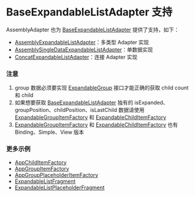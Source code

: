 # BaseExpandableListAdapter 支持

AssemblyAdapter 也为 [BaseExpandableListAdapter] 提供了支持，如下：

* [AssemblyExpandableListAdapter]：多类型 Adapter 实现
* [AssemblySingleDataExpandableListAdapter]：单数据实现
* [ConcatExpandableListAdapter]：连接 Adapter 实现

### 注意

1. group 数据必须要实现 [ExpandableGroup] 接口才能正确的获取 child count 和 child
2. 如果想要获取 [BaseExpandableListAdapter] 独有的 isExpanded、groupPosition、childPosition、isLastChild
   数据请使用 [ExpandableGroupItemFactory] 和 [ExpandableChildItemFactory]
3. [ExpandableGroupItemFactory] 和 [ExpandableChildItemFactory] 也有 Binding、Simple、View 版本

### 更多示例

* [AppChildItemFactory]
* [AppGroupItemFactory]
* [AppGroupPlaceholderItemFactory]
* [ExpandableListFragment]
* [ExpandableListPlaceholderFragment]

[AppChildItemFactory]: ../../sample/src/main/java/com/github/panpf/assemblyadapter/sample/item/AppChildItemFactory.kt

[AppGroupItemFactory]: ../../sample/src/main/java/com/github/panpf/assemblyadapter/sample/item/AppGroupItemFactory.kt

[AppGroupPlaceholderItemFactory]: ../../sample/src/main/java/com/github/panpf/assemblyadapter/sample/item/AppGroupPlaceholderItemFactory.kt

[ExpandableGroup]: ../../assemblyadapter-list/src/main/java/com/github/panpf/assemblyadapter/list/ExpandableGroup.kt

[ExpandableGroupItemFactory]: ../../assemblyadapter-list/src/main/java/com/github/panpf/assemblyadapter/list/ExpandableGroupItemFactory.kt

[ExpandableChildItemFactory]: ../../assemblyadapter-list/src/main/java/com/github/panpf/assemblyadapter/list/ExpandableChildItemFactory.kt

[AssemblyExpandableListAdapter]: ../../assemblyadapter-list/src/main/java/com/github/panpf/assemblyadapter/list/AssemblyExpandableListAdapter.kt

[AssemblySingleDataExpandableListAdapter]: ../../assemblyadapter-list/src/main/java/com/github/panpf/assemblyadapter/list/AssemblySingleDataExpandableListAdapter.kt

[ConcatExpandableListAdapter]: ../../assemblyadapter-list/src/main/java/com/github/panpf/assemblyadapter/list/ConcatExpandableListAdapter.kt

[ExpandableListFragment]: ../../sample/src/main/java/com/github/panpf/assemblyadapter/sample/ui/list/ExpandableListFragment.kt

[ExpandableListPlaceholderFragment]: ../../sample/src/main/java/com/github/panpf/assemblyadapter/sample/ui/list/ExpandableListPlaceholderFragment.kt

[BaseExpandableListAdapter]: https://developer.android.google.cn/reference/android/widget/BaseExpandableListAdapter